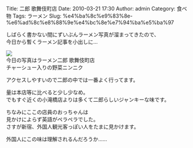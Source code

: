 Title: 二郎 歌舞伎町店
Date: 2010-03-21 17:30
Author: admin
Category: 食べ物
Tags: ラーメン
Slug: %e4%ba%8c%e9%83%8e-%e6%ad%8c%e8%88%9e%e4%bc%8e%e7%94%ba%e5%ba%97

しばらく書かない間にずいぶんラーメン写真が溜まってきたので、  
今日から暫くラーメン記事を小出しに…

[![](http://farm3.static.flickr.com/2699/4448888975_e0c372022c_m.jpg)](http://www.flickr.com/photos/46200029@N06/4448888975/)  
今日の写真はラーメン二郎 歌舞伎町店  
チャーシュー入りの野菜ニンニク

アクセスしやすいので二郎の中では一番よく行ってます。

量は本店等に比べると少し少なめ。  
でもすぐ近くの小滝橋店よりは多くて二郎らしいジャンキーな味です。

ちなみにここの店員のおっちゃんは  
見かけによらず英語がペラペラでした。  
さすが新宿、外国人観光客っぽい人をたまに見かけます。

外国人にこの味は理解されるんだろうか……
